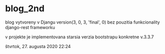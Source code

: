 # blog_2nd
blog vytvoreny v Djangu version(3, 0, 3, 'final', 0) bez pouzitia funkcionality django-rest frameworku

v projekte je implementovana starsia verzia bootstrapu konkretne v.3.3.7 



štvrtok, 27. augusta 2020
22:24
